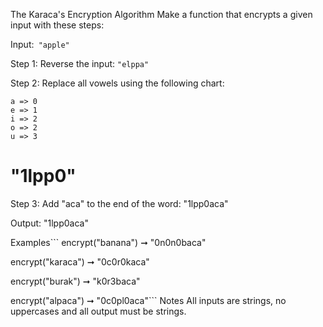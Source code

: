 The Karaca's Encryption Algorithm
Make a function that encrypts a given input with these steps:

Input:``` "apple"```

Step 1: Reverse the input: ```"elppa"```

Step 2: Replace all vowels using the following chart:
```
a => 0
e => 1
i => 2
o => 2
u => 3
```
# "1lpp0"
Step 3: Add "aca" to the end of the word: "1lpp0aca"

Output: "1lpp0aca"

Examples```
encrypt("banana") ➞ "0n0n0baca"

encrypt("karaca") ➞ "0c0r0kaca"

encrypt("burak") ➞ "k0r3baca"

encrypt("alpaca") ➞ "0c0pl0aca"```
Notes
All inputs are strings, no uppercases and all output must be strings.